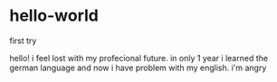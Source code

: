 # hello-world
first try

hello!
i feel lost with my profecional future.
in only 1 year i learned the german language and now i have problem with my english.
i'm angry 
